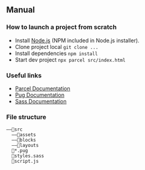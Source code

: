 ## Manual
### How to launch a project from scratch
- Install [Node.js](https://nodejs.org/) (NPM included in Node.js installer).
- Clone project local ```git clone ...```
- Install dependencies ```npm install```
- Start dev project ```npx parcel src/index.html ```

### Useful links
- [Parcel Documentation](https://parceljs.org/docs/)
- [Pug Documentation](https://pugjs.org/api/getting-started.html)
- [Sass Documentation](https://sass-lang.com/documentation/)

### File structure 
```
——📁src
  ——📁assets
  ——📁blocks
  ——📁layouts
  📄*.pug
  📄styles.sass
  📄script.js
```